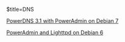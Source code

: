 $title=DNS

[PowerDNS 3.1 with PowerAdmin on Debian 7](/DNS/PowerDNSAdminDebian7)

[PowerAdmin and Lighttpd on Debian 6](/DNS/PowerAdminDebian6)